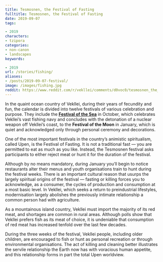 ```yaml
---
title: Tesmosnen, the Festival of Fasting
fulltitle: Tesmosnen, the Festival of Fasting
date: 2019-09-07
tags:

- 2019
characters:
- tzipora
categories:
- non-canon
- landscapes
keywords:

- 2019
url: /stories/fishing/
aliases:
- /posts/2019-09-07-festival/
image: /images/fishing.jpg
reddit: https://www.reddit.com/r/vekllei/comments/d0voc0/tesmosnen_the_festival_of_fasting/
---
```

In the quaint ocean country of Vekllei, during their years of fecundity and fun, the calendar is divided into twelve festivals of various celebration and purpose. They include the [**Festival of the Sea**](/posts/2020-06-01-fission/) in October, which celebrates Vekllei’s vast fishing navy and concludes with the detonation of a nuclear weapon off Vekllei’s coast, to the **Festival of the Moon** in January, which is quiet and acknowledged only through personal ceremony and decorations.

One of the most important festivals in the country’s animistic spiritualism, called Upen, is the Festival of Fasting. It is not a traditional fast — you are permitted to eat as much as you like. Instead, the Tesmosnen festival asks participants to either reject meat or hunt it for the duration of the festival.

Although by no means mandatory, during January you’ll begin to notice restaurants alter their menus and youth organisations train to hunt during the festival weeks. There is an important cultural reason that usurps the largely spiritual origins of the festival — fasting or killing forces you to acknowledge, as a consumer, the cycles of production and consumption at a most basic level. In Vekllei, which seeks a return to preindustrial lifestyles, modernisation largely abolishes the previously intimate relationship a common person had with agriculture.

As a mountainous island country, Vekllei must import the majority of its red meat, and shortages are common in rural areas. Although polls show that Vekllei prefers fish as its meat of choice, it is undeniable that consumption of red meat has increased tenfold over the last few decades.

During the three weeks of the festival, Vekllei people, including older children, are encouraged to fish or hunt as personal recreation or through environmental organisations. The act of killing and cleaning better illustrates the servile relationship the Earth now has with voracious human appetite, and this relationship forms in part the total Upen worldview.
